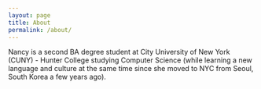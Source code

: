 ```yaml
---
layout: page
title: About
permalink: /about/
---
```


Nancy is a second BA degree student at City University of New York (CUNY) - Hunter College studying Computer Science (while learning a new language and culture at the same time since she moved to NYC from Seoul, South Korea a few years ago).


